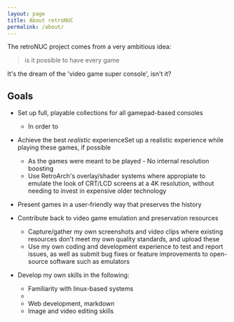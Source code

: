 ```yaml
---
layout: page
title: About retroNUC
permalink: /about/
---
```


The retroNUC project comes from a very ambitious idea:

> is it possible to have every game 

It's the dream of the 'video game super console', isn't it?

## Goals
* Set up full, playable collections for all gamepad-based consoles
  * In order to 

* Achieve the best _realistic_ experienceSet up a realistic experience while playing these games, if possible
  * As the games were meant to be played - No internal resolution boosting
  * Use RetroArch's overlay/shader systems where appropiate to emulate the look of CRT/LCD screens at a 4K resolution, without needing to invest in expensive older technology

* Present games in a user-friendly way that preserves the history

* Contribute back to video game emulation and preservation resources
  * Capture/gather my own screenshots and video clips where existing resources don't meet my own quality standards, and upload these 
  * Use my own coding and development experience to test and report issues, as well as submit bug fixes or feature improvements to open-source software such as emulators

* Develop my own skills in the following:
  * Familiarity with linux-based systems
  * 
  * Web development, markdown
  * Image and video editing skills